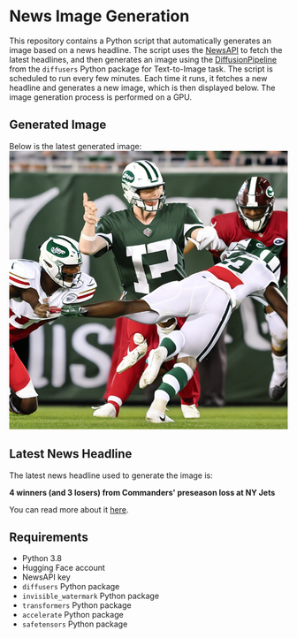 # News Image Generation
This repository contains a Python script that automatically generates an image based on a news headline. The script uses the [NewsAPI](https://newsapi.org/) to fetch the latest headlines, and then generates an image using the [DiffusionPipeline](https://github.com/huggingface/diffusers) from the `diffusers` Python package for Text-to-Image task.
The script is scheduled to run every few minutes. Each time it runs, it fetches a new headline and generates a new image, which is then displayed below. The image generation process is performed on a GPU.

## Generated Image
Below is the latest generated image:
![Generated Image](image.png)

## Latest News Headline
The latest news headline used to generate the image is:

**4 winners (and 3 losers) from Commanders' preseason loss at NY Jets**

You can read more about it [here](https://news.google.com/rss/articles/CBMihwFBVV95cUxQZDI3d3QwWjBoUnJBS1BXUGdEeFpoMVg0LWp5b2FNSXZwY29fZkcxTGZfWlRfTUVieDFzVFZFX2xxdTN0TnhLU1hQdlpSQTBVR2k3RTl2V1pCWmVob3hUQkg2YWF4SXJrbDVIM0tYS0ZiSjM5SGpMUF9OV1FCQ2dDSzF0R3FHWlk?oc=5).

## Requirements
- Python 3.8
- Hugging Face account
- NewsAPI key
- `diffusers` Python package
- `invisible_watermark` Python package
- `transformers` Python package
- `accelerate` Python package
- `safetensors` Python package
